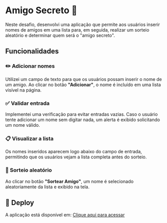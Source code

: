 # Amigo Secreto 🎁  

Neste desafio, desenvolvi uma aplicação que permite aos usuários inserir nomes de amigos em uma lista para, em seguida, realizar um sorteio aleatório e determinar quem será o "amigo secreto".  

## Funcionalidades  

### ✏️ Adicionar nomes  
Utilizei um campo de texto para que os usuários possam inserir o nome de um amigo. Ao clicar no botão **"Adicionar"**, o nome é incluído em uma lista visível na página.  

### ✅ Validar entrada  
Implementei uma verificação para evitar entradas vazias. Caso o usuário tente adicionar um nome sem digitar nada, um alerta é exibido solicitando um nome válido.  

### 📋 Visualizar a lista  
Os nomes inseridos aparecem logo abaixo do campo de entrada, permitindo que os usuários vejam a lista completa antes do sorteio.  

### 🎲 Sorteio aleatório  
Ao clicar no botão **"Sortear Amigo"**, um nome é selecionado aleatoriamente da lista e exibido na tela.  

## 🚀 Deploy  

A aplicação está disponível em: [Clique aqui para acessar](https://franciscojrdev.github.io/challenge-secretFriend-oracle/)

